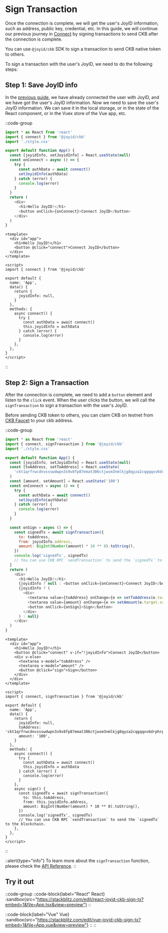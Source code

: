 # Sign Transaction

Once the connection is complete, we will get the user's JoyID information, such as address, public key, credential, etc. In this guide, we will continue our previous journey in [Connect](/guide/ckb/connect) by signing transactions to send CKB after the connection is complete.

You can use `@joyid/ckb` SDK to sign a transaction to send CKB native token to others.

To sign a transaction with the user's JoyID, we need to do the following steps:

## Step 1: Save JoyID info

In the [previous guide](/guide/ckb/connect), we have already connected the user with JoyID, and we have got the user's JoyID information. Now we need to save the user's JoyID information. We can save it in the local storage, or in the state of the React component, or in the Vuex store of the Vue app, etc.

::code-group

```js [React]
import * as React from 'react'
import { connect } from '@joyid/ckb'
import './style.css'

export default function App() {
  const [joyidInfo, setJoyidInfo] = React.useState(null)
  const onConnect = async () => {
    try {
      const authData = await connect()
      setJoyidInfo(authData)
    } catch (error) {
      console.log(error)
    }
  }
  return (
    <div>
      <h1>Hello JoyID!</h1>
      <button onClick={onConnect}>Connect JoyID</button>
    </div>
  )
}
```

```vue [Vue]
<template>
  <div id="app">
    <h1>Hello JoyID!</h1>
    <button @click="connect">Connect JoyID</button>
  </div>
</template>

<script>
import { connect } from '@joyid/ckb'

export default {
  name: 'App',
  data() {
    return {
      joyidInfo: null,
    }
  },
  methods: {
    async connect() {
      try {
        const authData = await connect()
        this.joyidInfo = authData
      } catch (error) {
        console.log(error)
      }
    },
  },
}
</script>
```

::

## Step 2: Sign a Transaction

After the connection is complete, we need to add a `button` element and listen to the `click` event. When the user clicks the button, we will call the `signTransaction` to sign a transaction with the user's JoyID.

Before sending CKB token to others, you can claim CKB on testnet from [CKB Faucet](https://faucet.nervos.org/) to your ckb address.

::code-group

```js [React]
import * as React from 'react'
import { connect, signTransaction } from '@joyid/ckb'
import './style.css'

export default function App() {
  const [joyidInfo, setJoyidInfo] = React.useState(null)
  const [toAddress, setToAddress] = React.useState(
    'ckt1qrfrwcdnvssswdwpn3s9v8fp87emat306ctjwsm3nmlkjg8qyza2cqgqqxv6drphrp47xalweq9pvr6ll3mvkj225quegpcw',
  )
  const [amount, setAmount] = React.useState('100')
  const onConnect = async () => {
    try {
      const authData = await connect()
      setJoyidInfo(authData)
    } catch (error) {
      console.log(error)
    }
  }

  const onSign = async () => {
    const signedTx = await signTransaction({
      to: toAddress,
      from: joyidInfo.address,
      amount: BigInt(Number(amount) * 10 ** 8).toString(),
    })
    console.log('signedTx', signedTx)
    // You can use CKB RPC `sendTransaction` to send the `signedTx` to the blockchain.
  }
  return (
    <div>
      <h1>Hello JoyID!</h1>
      {joyidInfo ? null : <button onClick={onConnect}>Connect JoyID</button>}
      {joyidInfo ? (
        <div>
          <textarea value={toAddress} onChange={e => setToAddress(e.target.value)} />
          <textarea value={amount} onChange={e => setAmount(e.target.value)} />
          <button onClick={onSign}>Sign</button>
        </div>
      ) : null}
    </div>
  )
}
```

```vue [Vue]
<template>
  <div id="app">
    <h1>Hello JoyID!</h1>
    <button @click="connect" v-if="!joyidInfo">Connect JoyID</button>
    <div v-else>
      <textarea v-model="toAddress" />
      <textarea v-model="amount" />
      <button @click="sign">Sign</button>
    </div>
  </div>
</template>

<script>
import { connect, signTransaction } from '@joyid/ckb'

export default {
  name: 'App',
  data() {
    return {
      joyidInfo: null,
      toAddress: 'ckt1qrfrwcdnvssswdwpn3s9v8fp87emat306ctjwsm3nmlkjg8qyza2cqgqqxv6drphrp47xalweq9pvr6ll3mvkj225quegpcw',
      amount: '100',
    }
  },
  methods: {
    async connect() {
      try {
        const authData = await connect()
        this.joyidInfo = authData
      } catch (error) {
        console.log(error)
      }
    },
    async sign() {
      const signedTx = await signTransaction({
        to: this.toAddress,
        from: this.joyidInfo.address,
        amount: BigInt(Number(amount) * 10 ** 8).toString(),
      })
      console.log('signedTx', signedTx)
      // You can use CKB RPC `sendTransaction` to send the `signedTx` to the blockchain.
    },
  },
}
</script>
```

::

::alert{type="info"}
To learn more about the `signTransaction` function, please check the [API Reference](/api/ckb/sign-tx).
::

## Try it out

::code-group
::code-block{label="React" React}
:sandbox{src="https://stackblitz.com/edit/react-joyid-ckb-sign-tx?embed=1&file=App.tsx&view=preview"}
::

::code-block{label="Vue" Vue}
:sandbox{src="https://stackblitz.com/edit/vue-joyid-ckb-sign-tx?embed=1&file=App.vue&view=preview"}
::
::
